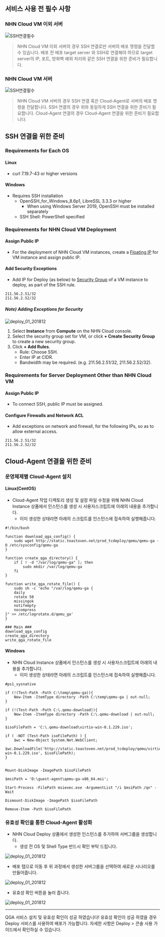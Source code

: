 ## 서비스 사용 전 필수 사항

### NHN Cloud VM 이외 서버
![SSH연결필수](http://static.toastoven.net/prod_tcdeploy/getstarted/console_ssh_required.png)

> NHN Cloud VM 이외 서버의 경우 SSH 연결로만 서버의 배포 명령을 전달할 수 있습니다.
> 배포 전 배포 target server 와 SSH로 연결해야 하므로
> target server의 IP, 포트, 방화벽 예외 처리와 같은 SSH 연결을 위한 준비가 필요합니다.

### NHN Cloud VM 서버
![SSH연결필수](http://static.toastoven.net/prod_tcdeploy/getstarted/console_ssh_required.png)

> NHN Cloud VM 서버의 경우 SSH 연결 혹은 Cloud-Agent로 서버의 배포 명령을 전달합니다.
> SSH 연결의 경우 위와 동일하게 SSH 연결을 위한 준비가 필요합니다.
> Cloud-Agent 연결의 경우 Cloud-Agent 연결을 위한 준비가 필요합니다.

## SSH 연결을 위한 준비

### Requirements for Each OS
#### Linux
* curl 7.19.7-43 or higher versions

#### Windows
* Requires SSH installation
    * OpenSSH_for_Windows_8.6p1, LibreSSL 3.3.3 or higher
        * When using Windows Server 2019, OpenSSH must be installed separately
    * SSH Shell: PowerShell specified

### Requirements for NHN Cloud VM Deployment
#### Assign Public IP
* For the deployment of NHN Cloud VM instances, create a [Floating IP](https://gov-docs.toast.com/en/Compute/Instance/en/console-guide/#ip_1) for VM instance and assign public IP.

#### Add Security Exceptions
* Add IP for Deploy (as below) to [Security Group](https://gov-docs.toast.com/en/Compute/Instance/en/console-guide/#_13) of a VM instance to deploy, as part of the SSH rule.
```
211.56.2.51/32
211.56.2.52/32
```
##### Note) Adding Exceptions for Security

![deploy_01_201812](https://static.toastoven.net/prod_tcdeploy/deploy_01_201812.png)

1. Select **Instance** from **Compute** on the NHN Cloud console.
2. Select the security group set for VM, or click **+ Create Security Group** to create a new security group.
3. Click **+ Add Rules**.
    * Rule: Choose SSH.
    * Enter IP at CIDR.
    * Bandwidth may be required. (e.g. 211.56.2.51/32, 211.56.2.52/32).

### Requirements for Server Deployment Other than NHN Cloud VM
#### Assign Public IP
* To connect SSH, public IP must be assigned.

#### Configure Firewalls and Network ACL
* Add exceptions on network and firewall, for the following IPs, so as to allow external access.
```
211.56.2.51/32
211.56.2.52/32
```

## Cloud-Agent 연결을 위한 준비

### 운영체제별 Cloud-Agent 설치
#### Linux(CentOS)

* Cloud-Agent 작업 디렉토리 생성 및 설정 파일 수정을 위해 NHN Cloud Instance 상품에서 인스턴스를 생성 시 사용자스크립트에 아래의 내용을 추가합니다.
    * 이미 생성한 상태라면 아래의 스크립트를 인스턴스에 접속하여 실행해줍니다.
```
#!/bin/bash

function download_qga_config() {
    sudo wget http://static.toastoven.net/prod_tcdeploy/qemu/qemu-ga -O /etc/sysconfig/qemu-ga
}

function create_qga_directory() {
    if [ ! -d "/var/log/qemu-ga" ]; then
        sudo mkdir /var/log/qemu-ga
    fi
}

function write_qga_rotate_file() {
    sudo sh -c 'echo "/var/log/qemu-ga {
    daily
    rotate 50
    missingok
    notifempty
    nocompress
}" >> /etc/logrotate.d/qemu_ga'
}

### Main ###
download_qga_config
create_qga_directory
write_qga_rotate_file
```

#### Windows
* NHN Cloud Instance 상품에서 인스턴스를 생성 시 사용자스크립트에 아래의 내용을 추가합니다.
    * 이미 생성한 상태라면 아래의 스크립트를 인스턴스에 접속하여 실행해줍니다.
```
#ps1_sysnative

if (!(Test-Path -Path C:\temp\qemu-ga)){
    New-Item -ItemType directory -Path C:\temp\qemu-ga | out-null;
}

if (!(Test-Path -Path C:\.qemu-download)){
    New-Item -ItemType directory -Path C:\.qemu-download | out-null;
}

$isoFilePath = 'C:\.qemu-download\virtio-win-0.1.229.iso';

if ( -NOT (Test-Path isoFilePath) ) {
    $wc = New-Object System.Net.WebClient;
    $wc.DownloadFile('http://static.toastoven.net/prod_tcdeploy/qemu/virtio-win-0.1.229.iso', $isoFilePath);
}


Mount-DiskImage -ImagePath $isoFilePath

$msiPath = 'D:\guest-agent\qemu-ga-x86_64.msi';

Start-Process -FilePath msiexec.exe -ArgumentList "/i $msiPath /qn" -Wait

Dismount-DiskImage -ImagePath $isoFilePath

Remove-Item -Path $isoFilePath
```

### 유효성 확인을 통한 Cloud-Agent 활성화
* NHN Cloud Deploy 상품에서 생성한 인스턴스를 추가하여 서버그룹을 생성합니다.
    * 생성 전 OS 및 Shell Type 반드시 확인 부탁 드립니다.

![deploy_01_201812](https://static.toastoven.net/prod_tcdeploy/deploy_01_201812.png)

* 배포 탭으로 이동 후 위 과정에서 생성한 서버그룹을 선택하여 새로운 시나리오를 만들어줍니다.

![deploy_01_201812](https://static.toastoven.net/prod_tcdeploy/deploy_01_201812.png)

* 유효성 확인 버튼을 눌러 줍니다.

![deploy_01_201812](https://static.toastoven.net/prod_tcdeploy/deploy_01_201812.png)

- - -

QGA 서비스 설치 및 유효성 확인이 성공 하였습니다!
유효성 확인이 성공 하였을 경우 Deploy 서비스를 사용하여 배포가 가능합니다. 자세한 사항은 Deploy > 콘솔 사용 가이드에서 확인하실 수 있습니다.